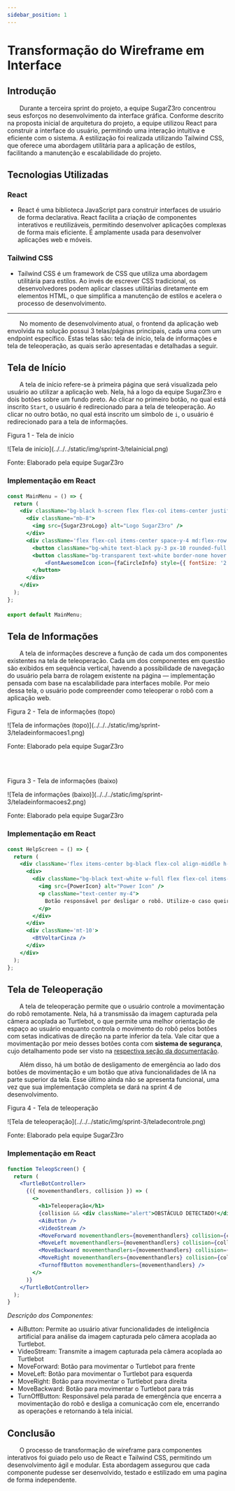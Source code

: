 ```yaml
---
sidebar_position: 1
---
```


# Transformação do Wireframe em Interface

## Introdução

&emsp;&emsp;Durante a terceira sprint do projeto, a equipe SugarZ3ro concentrou seus esforços no desenvolvimento da interface gráfica. Conforme descrito na proposta inicial de arquitetura do projeto, a equipe utilizou React para construir a interface do usuário, permitindo uma interação intuitiva e eficiente com o sistema. A estilização foi realizada utilizando Tailwind CSS, que oferece uma abordagem utilitária para a aplicação de estilos, facilitando a manutenção e escalabilidade do projeto.

## Tecnologias Utilizadas

### React
- React é uma biblioteca JavaScript para construir interfaces de usuário de forma declarativa. React facilita a criação de componentes interativos e reutilizáveis, permitindo desenvolver aplicações complexas de forma mais eficiente. É amplamente usada para desenvolver aplicações web e móveis.

### Tailwind CSS
- Tailwind CSS é um framework de CSS que utiliza uma abordagem utilitária para estilos. Ao invés de escrever CSS tradicional, os desenvolvedores podem aplicar classes utilitárias diretamente em elementos HTML, o que simplifica a manutenção de estilos e acelera o processo de desenvolvimento.

---

&emsp;&emsp;No momento de desenvolvimento atual, o frontend da aplicação web envolvida na solução possui 3 telas/páginas principais, cada uma com um endpoint específico. Estas telas são: tela de início, tela de informações e tela de teleoperação, as quais serão apresentadas e detalhadas a seguir.

## Tela de Início

&emsp;&emsp;A tela de início refere-se à primeira página que será visualizada pelo usuário ao utilizar a aplicação web. Nela, há a logo da equipe SugarZ3ro e dois botões sobre um fundo preto. Ao clicar no primeiro botão, no qual está inscrito `Start`, o usuário é redirecionado para a tela de teleoperação. Ao clicar no outro botão, no qual está inscrito um símbolo de `i`, o usuário é redirecionado para a tela de informações.

<p style={{textAlign: 'center'}}>Figura 1 - Tela de início</p>

<div style={{textAlign: 'center'}}>
    ![Tela de início](../../../static/img/sprint-3/telainicial.png)
</div>

<p style={{textAlign: 'center'}}>Fonte: Elaborado pela equipe SugarZ3ro</p>

### Implementação em React

```jsx
const MainMenu = () => {
  return (
    <div className="bg-black h-screen flex flex-col items-center justify-center">
      <div className="mb-8">
        <img src={SugarZ3roLogo} alt="Logo SugarZ3ro" />
      </div>
      <div className='flex flex-col items-center space-y-4 md:flex-row md:space-x-10 md:mt-28'>
        <button className="bg-white text-black py-3 px-10 rounded-full font-bold hover:bg-gray-400 mt-2 md:mt-0">Start</button>
        <button className="bg-transparent text-white border-none hover:text-slate-400 mt-4 md:mt-0" style={{ borderRadius: '100%', borderWidth: '2px'}}>
            <FontAwesomeIcon icon={faCircleInfo} style={{ fontSize: '2.5rem'}}/>
        </button>
      </div>
    </div>
  );
};

export default MainMenu;
```

## Tela de Informações

&emsp;&emsp;A tela de informações descreve a função de cada um dos componentes existentes na tela de teleoperação. Cada um dos componentes em questão são exibidos em sequência vertical, havendo a possibilidade de navegação do usuário pela barra de rolagem existente na página — implementação pensada com base na escalabilidade para interfaces mobile. Por meio dessa tela, o usuário pode compreender como teleoperar o robô com a aplicação web.

<p style={{textAlign: 'center'}}>Figura 2 - Tela de informações (topo)</p>

<div style={{textAlign: 'center'}}>
    ![Tela de informações (topo)](../../../static/img/sprint-3/teladeinformacoes1.png)
</div>

<p style={{textAlign: 'center'}}>Fonte: Elaborado pela equipe SugarZ3ro</p>

<br/><br/>

<p style={{textAlign: 'center'}}>Figura 3 - Tela de informações (baixo)</p>

<div style={{textAlign: 'center'}}>
    ![Tela de informações (baixo)](../../../static/img/sprint-3/teladeinformacoes2.png)
</div>

<p style={{textAlign: 'center'}}>Fonte: Elaborado pela equipe SugarZ3ro</p>

### Implementação em React

```jsx
const HelpScreen = () => {
  return (
    <div className='flex items-center bg-black flex-col align-middle h-screen'>
      <div>
        <div className="bg-black text-white w-full flex flex-col items-center justify-center border-2 border-white rounded p-4 overflow-auto mt-32">
          <img src={PowerIcon} alt="Power Icon" />
          <p className="text-center my-4">
            Botão responsável por desligar o robô. Utilize-o caso queira desligar e retornar à página inicial.
          </p>
        </div>
      </div>
      <div className='mt-10'>
        <BtVoltarCinza />
      </div>
    </div>
  );
};
```

## Tela de Teleoperação

&emsp;&emsp;A tela de teleoperação permite que o usuário controle a movimentação do robô remotamente. Nela, há a transmissão da imagem capturada pela câmera acoplada ao Turtlebot, o que permite uma melhor orientação de espaço ao usuário enquanto controla o movimento do robô pelos botões com setas indicativas de direção na parte inferior da tela. Vale citar que a movimentação por meio desses botões conta com **sistema de segurança**, cujo detalhamento pode ser visto na [respectiva seção da documentação](./sistema-de-seguranca.md).

&emsp;&emsp;Além disso, há um botão de desligamento de emergência ao lado dos botões de movimentação e um botão que ativa funcionalidades de IA na parte superior da tela. Esse último ainda não se apresenta funcional, uma vez que sua implementação completa se dará na sprint 4 de desenvolvimento.

<p style={{textAlign: 'center'}}>Figura 4 - Tela de teleoperação</p>

<div style={{textAlign: 'center'}}>
    ![Tela de teleoperação](../../../static/img/sprint-3/teladecontrole.png)
</div>

<p style={{textAlign: 'center'}}>Fonte: Elaborado pela equipe SugarZ3ro</p>

### Implementação em React

```jsx
function TeleopScreen() {
  return (
    <TurtleBotController>
      {({ movementhandlers, collision }) => (
        <>
          <h1>Teleoperação</h1>
          {collision && <div className="alert">OBSTÁCULO DETECTADO!</div>}
          <AiButton />
          <VideoStream />
          <MoveForward movementhandlers={movementhandlers} collision={collision} />
          <MoveLeft movementhandlers={movementhandlers} collision={collision} />
          <MoveBackward movementhandlers={movementhandlers} collision={collision} />
          <MoveRight movementhandlers={movementhandlers} collision={collision} />
          <TurnoffButton movementhandlers={movementhandlers} />
        </>
      )}
    </TurtleBotController>
  );
}
```

*Descrição dos Componentes:*
- AiButton:      Permite ao usuário ativar funcionalidades de inteligência artificial para análise da imagem capturada pelo câmera acoplada ao Turtlebot.
- VideoStream:   Transmite a imagem capturada pela câmera acoplada ao Turtlebot
- MoveForward:   Botão para movimentar o Turtlebot para frente
- MoveLeft:      Botão para movimentar o Turtlebot para esquerda
- MoveRight:     Botão para movimentar o Turtlebot para direita
- MoveBackward:  Botão para movimentar o Turtlebot para trás
- TurnOffButton: Responsável pela parada de emergência que encerra a movimentação do robô e desliga a comunicação com ele, encerrando as operações e retornando à tela inicial.


## Conclusão

&emsp;&emsp;O processo de transformação de wireframe para componentes interativos foi guiado pelo uso de React e Tailwind CSS, permitindo um desenvolvimento ágil e modular. Esta abordagem assegurou que cada componente pudesse ser desenvolvido, testado e estilizado em uma pagina de forma independente.
